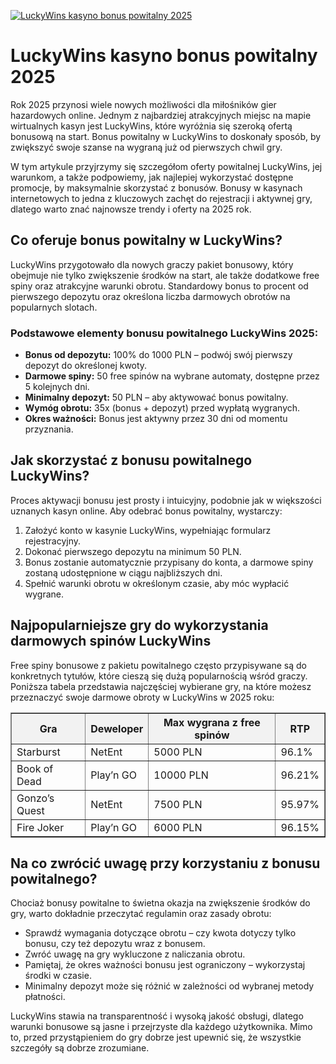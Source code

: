 [![LuckyWins kasyno bonus powitalny 2025](https://123-caf.pages.dev/gitsignup.png)](https://vrmoo.ru/Bt82HjjY)

<h1>LuckyWins kasyno bonus powitalny 2025</h1> <p>Rok 2025 przynosi wiele nowych możliwości dla miłośników gier hazardowych online. Jednym z najbardziej atrakcyjnych miejsc na mapie wirtualnych kasyn jest LuckyWins, które wyróżnia się szeroką ofertą bonusową na start. Bonus powitalny w LuckyWins to doskonały sposób, by zwiększyć swoje szanse na wygraną już od pierwszych chwil gry.</p>  <p>W tym artykule przyjrzymy się szczegółom oferty powitalnej LuckyWins, jej warunkom, a także podpowiemy, jak najlepiej wykorzystać dostępne promocje, by maksymalnie skorzystać z bonusów. Bonusy w kasynach internetowych to jedna z kluczowych zachęt do rejestracji i aktywnej gry, dlatego warto znać najnowsze trendy i oferty na 2025 rok.</p>  <h2>Co oferuje bonus powitalny w LuckyWins?</h2> <p>LuckyWins przygotowało dla nowych graczy pakiet bonusowy, który obejmuje nie tylko zwiększenie środków na start, ale także dodatkowe free spiny oraz atrakcyjne warunki obrotu. Standardowy bonus to procent od pierwszego depozytu oraz określona liczba darmowych obrotów na popularnych slotach.</p>  <h3>Podstawowe elementy bonusu powitalnego LuckyWins 2025:</h3> <ul>   <li><strong>Bonus od depozytu:</strong> 100% do 1000 PLN – podwój swój pierwszy depozyt do określonej kwoty.</li>   <li><strong>Darmowe spiny:</strong> 50 free spinów na wybrane automaty, dostępne przez 5 kolejnych dni.</li>   <li><strong>Minimalny depozyt:</strong> 50 PLN – aby aktywować bonus powitalny.</li>   <li><strong>Wymóg obrotu:</strong> 35x (bonus + depozyt) przed wypłatą wygranych.</li>   <li><strong>Okres ważności:</strong> Bonus jest aktywny przez 30 dni od momentu przyznania.</li> </ul>  <h2>Jak skorzystać z bonusu powitalnego LuckyWins?</h2> <p>Proces aktywacji bonusu jest prosty i intuicyjny, podobnie jak w większości uznanych kasyn online. Aby odebrać bonus powitalny, wystarczy:</p> <ol>   <li>Założyć konto w kasynie LuckyWins, wypełniając formularz rejestracyjny.</li>   <li>Dokonać pierwszego depozytu na minimum 50 PLN.</li>   <li>Bonus zostanie automatycznie przypisany do konta, a darmowe spiny zostaną udostępnione w ciągu najbliższych dni.</li>   <li>Spełnić warunki obrotu w określonym czasie, aby móc wypłacić wygrane.</li> </ol>  <h2>Najpopularniejsze gry do wykorzystania darmowych spinów LuckyWins</h2> <p>Free spiny bonusowe z pakietu powitalnego często przypisywane są do konkretnych tytułów, które cieszą się dużą popularnością wśród graczy. Poniższa tabela przedstawia najczęściej wybierane gry, na które możesz przeznaczyć swoje darmowe obroty w LuckyWins w 2025 roku:</p>  <table border="1" cellpadding="6" cellspacing="0" style="border-collapse: collapse; width: 100%;">   <thead>     <tr style="background-color:#f2f2f2;">       <th>Gra</th>       <th>Deweloper</th>       <th>Max wygrana z free spinów</th>       <th>RTP</th>     </tr>   </thead>   <tbody>     <tr>       <td>Starburst</td>       <td>NetEnt</td>       <td>5000 PLN</td>       <td>96.1%</td>     </tr>     <tr>       <td>Book of Dead</td>       <td>Play’n GO</td>       <td>10000 PLN</td>       <td>96.21%</td>     </tr>     <tr>       <td>Gonzo’s Quest</td>       <td>NetEnt</td>       <td>7500 PLN</td>       <td>95.97%</td>     </tr>     <tr>       <td>Fire Joker</td>       <td>Play’n GO</td>       <td>6000 PLN</td>       <td>96.15%</td>     </tr>   </tbody> </table>  <h2>Na co zwrócić uwagę przy korzystaniu z bonusu powitalnego?</h2> <p>Chociaż bonusy powitalne to świetna okazja na zwiększenie środków do gry, warto dokładnie przeczytać regulamin oraz zasady obrotu:</p> <ul>   <li>Sprawdź wymagania dotyczące obrotu – czy kwota dotyczy tylko bonusu, czy też depozytu wraz z bonusem.</li>   <li>Zwróć uwagę na gry wykluczone z naliczania obrotu.</li>   <li>Pamiętaj, że okres ważności bonusu jest ograniczony – wykorzystaj środki w czasie.</li>   <li>Minimalny depozyt może się różnić w zależności od wybranej metody płatności.</li> </ul>  <p>LuckyWins stawia na transparentność i wysoką jakość obsługi, dlatego warunki bonusowe są jasne i przejrzyste dla każdego użytkownika. Mimo to, przed przystąpieniem do gry dobrze jest upewnić się, że wszystkie szczegóły są dobrze zrozumiane.</p>